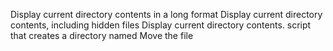  Display current directory contents in a long format
Display current directory contents, including hidden files 
Display current directory contents.
script that creates a directory named 
Move the file
